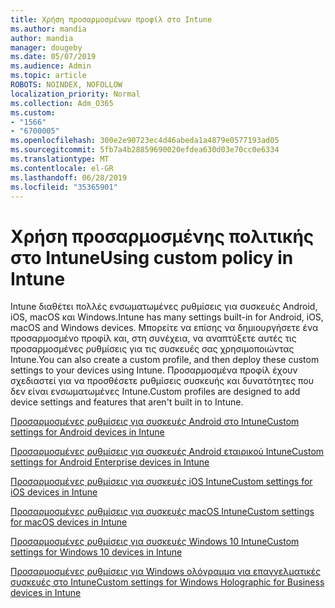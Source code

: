 ```yaml
---
title: Χρήση προσαρμοσμένων προφίλ στο Intune
ms.author: mandia
author: mandia
manager: dougeby
ms.date: 05/07/2019
ms.audience: Admin
ms.topic: article
ROBOTS: NOINDEX, NOFOLLOW
localization_priority: Normal
ms.collection: Adm_O365
ms.custom:
- "1566"
- "6700005"
ms.openlocfilehash: 300e2e90723ec4d46abeda1a4879e0577193ad05
ms.sourcegitcommit: 5fb7a4b28859690020efdea630d03e70cc0e6334
ms.translationtype: MT
ms.contentlocale: el-GR
ms.lasthandoff: 06/28/2019
ms.locfileid: "35365901"
---
```

# <a name="using-custom-policy-in-intune"></a><span data-ttu-id="e7d65-102">Χρήση προσαρμοσμένης πολιτικής στο Intune</span><span class="sxs-lookup"><span data-stu-id="e7d65-102">Using custom policy in Intune</span></span>

<span data-ttu-id="e7d65-103">Intune διαθέτει πολλές ενσωματωμένες ρυθμίσεις για συσκευές Android, iOS, macOS και Windows.</span><span class="sxs-lookup"><span data-stu-id="e7d65-103">Intune has many settings built-in for Android, iOS, macOS and Windows devices.</span></span> <span data-ttu-id="e7d65-104">Μπορείτε να επίσης να δημιουργήσετε ένα προσαρμοσμένο προφίλ και, στη συνέχεια, να αναπτύξετε αυτές τις προσαρμοσμένες ρυθμίσεις για τις συσκευές σας χρησιμοποιώντας Intune.</span><span class="sxs-lookup"><span data-stu-id="e7d65-104">You can also create a custom profile, and then deploy these custom settings to your devices using Intune.</span></span> <span data-ttu-id="e7d65-105">Προσαρμοσμένα προφίλ έχουν σχεδιαστεί για να προσθέσετε ρυθμίσεις συσκευής και δυνατότητες που δεν είναι ενσωματωμένες Intune.</span><span class="sxs-lookup"><span data-stu-id="e7d65-105">Custom profiles are designed to add device settings and features that aren't built in to Intune.</span></span>

[<span data-ttu-id="e7d65-106">Προσαρμοσμένες ρυθμίσεις για συσκευές Android στο Intune</span><span class="sxs-lookup"><span data-stu-id="e7d65-106">Custom settings for Android devices in Intune</span></span>](https://docs.microsoft.com/intune/custom-settings-android)

[<span data-ttu-id="e7d65-107">Προσαρμοσμένες ρυθμίσεις για συσκευές Android εταιρικού Intune</span><span class="sxs-lookup"><span data-stu-id="e7d65-107">Custom settings for Android Enterprise devices in Intune</span></span>](https://docs.microsoft.com/intune/custom-settings-android-for-work)

[<span data-ttu-id="e7d65-108">Προσαρμοσμένες ρυθμίσεις για συσκευές iOS Intune</span><span class="sxs-lookup"><span data-stu-id="e7d65-108">Custom settings for iOS devices in Intune</span></span>](https://docs.microsoft.com/intune/custom-settings-ios)

[<span data-ttu-id="e7d65-109">Προσαρμοσμένες ρυθμίσεις για συσκευές macOS Intune</span><span class="sxs-lookup"><span data-stu-id="e7d65-109">Custom settings for macOS devices in Intune</span></span>](https://docs.microsoft.com/intune/custom-settings-macos)

[<span data-ttu-id="e7d65-110">Προσαρμοσμένες ρυθμίσεις για συσκευές Windows 10 Intune</span><span class="sxs-lookup"><span data-stu-id="e7d65-110">Custom settings for Windows 10 devices in Intune</span></span>](https://docs.microsoft.com/intune/custom-settings-windows-10)

[<span data-ttu-id="e7d65-111">Προσαρμοσμένες ρυθμίσεις για Windows ολόγραμμα για επαγγελματικές συσκευές στο Intune</span><span class="sxs-lookup"><span data-stu-id="e7d65-111">Custom settings for Windows Holographic for Business devices in Intune</span></span>](https://docs.microsoft.com/intune/custom-settings-windows-holographic)
